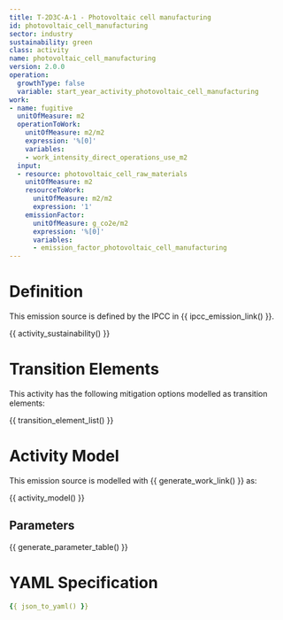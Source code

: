 ```yaml
---
title: T-2D3C-A-1 - Photovoltaic cell manufacturing
id: photovoltaic_cell_manufacturing
sector: industry
sustainability: green
class: activity
name: photovoltaic_cell_manufacturing
version: 2.0.0
operation:
  growthType: false
  variable: start_year_activity_photovoltaic_cell_manufacturing
work:
- name: fugitive
  unitOfMeasure: m2
  operationToWork:
    unitOfMeasure: m2/m2
    expression: '%[0]'
    variables:
    - work_intensity_direct_operations_use_m2
  input:
  - resource: photovoltaic_cell_raw_materials
    unitOfMeasure: m2
    resourceToWork:
      unitOfMeasure: m2/m2
      expression: '1'
    emissionFactor:
      unitOfMeasure: g_co2e/m2
      expression: '%[0]'
      variables:
      - emission_factor_photovoltaic_cell_manufacturing
---
```

# Definition
This emission source is defined by the IPCC in {{ ipcc_emission_link() }}.


{{ activity_sustainability() }}

# Transition Elements

This activity has the following mitigation options modelled as transition elements:

{{ transition_element_list() }}

# Activity Model
This emission source is modelled with {{ generate_work_link() }} as:

{{ activity_model() }}

## Parameters

{{ generate_parameter_table() }}

# YAML Specification

```yaml
{{ json_to_yaml() }}
```
